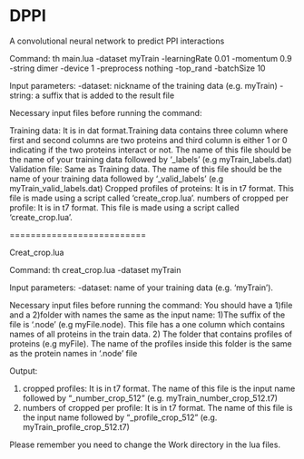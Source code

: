 # DPPI
A convolutional neural network to predict PPI interactions


Command:
th main.lua -dataset myTrain  -learningRate 0.01 -momentum 0.9  -string dimer  -device 1  -preprocess nothing -top_rand -batchSize 10

Input parameters: 
-dataset: nickname of the training data (e.g. myTrain)
-string: a suffix that is added to the result file

Necessary input files before running the command:

Training data: It is in dat format.Training data contains three column where first and second columns are two proteins and third column 
is either 1 or 0 indicating if the two proteins interact or not. The name of this file should be the name of your training data followed 
by ‘_labels’ (e.g myTrain_labels.dat)
Validation file: Same as Training data. The name of this file should be the name of your training data followed by ‘_valid_labels’ 
(e.g myTrain_valid_labels.dat)
Cropped profiles of proteins: It is in t7 format. This file is made using a script called ‘create_crop.lua’.
numbers of cropped per profile: It is in t7 format. This file is made using a script called ‘create_crop.lua’.

==========================

Creat_crop.lua

Command:
th creat_crop.lua -dataset myTrain  

Input parameters:
-dataset: name of your training data (e.g. ‘myTrain’).

Necessary input files before running the command:
You should have a 1)file and a 2)folder with names the same as the input name:
1)The suffix of the file is ‘.node’ (e.g myFile.node). This file has a one column which contains names of all proteins in the train data. 
2) The folder that contains profiles of proteins (e.g myFile). The name of the profiles inside this folder is the same as the protein names in ‘.node’ file 

Output:
1) cropped profiles: It is in t7 format. The name of this file is the input name followed by “_number_crop_512” (e.g. myTrain_number_crop_512.t7)
2) numbers of cropped per profile: It is in t7 format. The name of this file is the input name followed by “_profile_crop_512” (e.g. myTrain_profile_crop_512.t7) 

Please remember you need to change the Work directory in the lua files.



